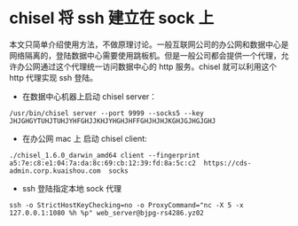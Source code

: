 # chisel 将 ssh 建立在 sock 上

本文只简单介绍使用方法，不做原理讨论。一般互联网公司的办公网和数据中心是网络隔离的，登陆数据中心需要使用跳板机。但是一般公司都会提供一个代理，允许办公网通过这个代理统一访问数据中心的 http 服务。chisel 就可以利用这个 http 代理实现 ssh 登陆。

- 在数据中心机器上启动 chisel server：

```
/usr/bin/chisel server --port 9999 --socks5 --key JHJGHGYTUHJTUHJYHFGHJJKHJYHGHJHFFGHJHJHJKGHJGJHGJGHJ
```

- 在办公网 mac 上 启动 chisel client:

```
./chisel_1.6.0_darwin_amd64 client --fingerprint a5:7e:c8:e1:04:7a:da:8c:69:cb:12:39:fd:8a:5c:c2  https://cds-admin.corp.kuaishou.com  socks
```

- ssh 登陆指定本地 sock 代理

```
ssh -o StrictHostKeyChecking=no -o ProxyCommand="nc -X 5 -x 127.0.0.1:1080 %h %p" web_server@bjpg-rs4286.yz02
```
